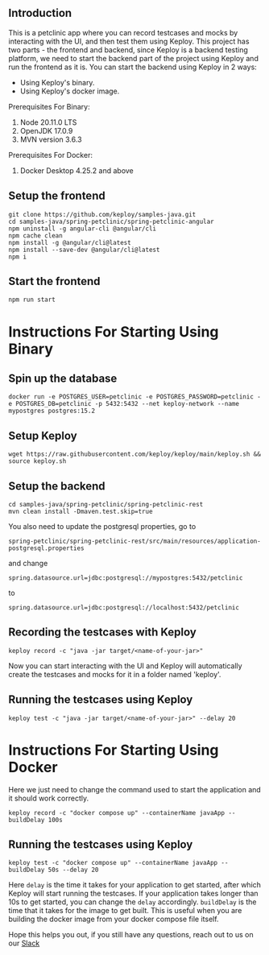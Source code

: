 ## Introduction

This is a petclinic app where you can record testcases and mocks by interacting with the UI, and then test them using Keploy.
This project has two parts - the frontend and backend, since Keploy is a backend testing platform, we need to start the backend part of the project
using Keploy and run the frontend as it is.
You can start the backend using Keploy in 2 ways:
- Using Keploy's binary.
- Using Keploy's docker image.

Prerequisites For Binary:
1. Node 20.11.0 LTS
2. OpenJDK 17.0.9
3. MVN version 3.6.3

Prerequisites For Docker:
1.  Docker Desktop 4.25.2 and above

## Setup the frontend

```
git clone https://github.com/keploy/samples-java.git
cd samples-java/spring-petclinic/spring-petclinic-angular
npm uninstall -g angular-cli @angular/cli
npm cache clean
npm install -g @angular/cli@latest
npm install --save-dev @angular/cli@latest
npm i
```

## Start the frontend

```
npm run start
```

# Instructions For Starting Using Binary

## Spin up the database

```
docker run -e POSTGRES_USER=petclinic -e POSTGRES_PASSWORD=petclinic -e POSTGRES_DB=petclinic -p 5432:5432 --net keploy-network --name mypostgres postgres:15.2
```

## Setup Keploy

```
wget https://raw.githubusercontent.com/keploy/keploy/main/keploy.sh && source keploy.sh
```

## Setup the backend

```
cd samples-java/spring-petclinic/spring-petclinic-rest
mvn clean install -Dmaven.test.skip=true
```

You also need to update the postgresql properties, go to

```
spring-petclinic/spring-petclinic-rest/src/main/resources/application-postgresql.properties
```

and change

```
spring.datasource.url=jdbc:postgresql://mypostgres:5432/petclinic
```

to

```
spring.datasource.url=jdbc:postgresql://localhost:5432/petclinic
```

## Recording the testcases with Keploy

```
keploy record -c "java -jar target/<name-of-your-jar>"
```
Now you can start interacting with the UI and Keploy will automatically create the testcases and mocks for it in a folder named 'keploy'.

## Running the testcases using Keploy

```
keploy test -c "java -jar target/<name-of-your-jar>" --delay 20
```

# Instructions For Starting Using Docker
Here we just need to change the command used to start the application and it should work correctly.

```
keploy record -c "docker compose up" --containerName javaApp --buildDelay 100s
```

## Running the testcases using Keploy

```
keploy test -c "docker compose up" --containerName javaApp --buildDelay 50s --delay 20
```
Here `delay` is the time it takes for your application to get started, after which Keploy will start running the testcases. If your application takes longer than 10s to get started, you can change the `delay` accordingly.
`buildDelay` is the time that it takes for the image to get built. This is useful when you are building the docker image from your docker compose file itself.

Hope this helps you out, if you still have any questions, reach out to us on our [Slack](https://join.slack.com/t/keploy/shared_invite/zt-12rfbvc01-o54cOG0X1G6eVJTuI_orSA)



